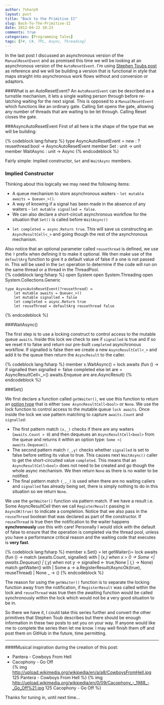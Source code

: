 ```yaml
---
author: 7sharp9
layout: post
title: "Back to the Primitive II"
slug: Back-To-The-Primitive-II
date: 2012-04-22 10:23
comments: true
categories: [Programming Tales]
tags: [F#, C#, TPL, Async, Threading]
---
```

In the last post I discussed an asynchronous version of the `ManualResetEvent` and as promised this time we will be looking at an
 asynchronous version of the `AutoResetEvent`.  I'm using [Stephen Toubs post](http://blogs.msdn.com/b/pfxteam/archive/2012/02/11/10266923.aspx) 
as reference and we will be building a version that is functional in style that maps straight into asynchronous work flows without and conversion 
or adaptors.  

###What is an AutoResetEvent?
An `AutoResetEvent` can be described as a turnstile mechanism, it lets a single waiting person through before re-latching 
waiting for the next signal.  This is opposed to a `ManualResetEvent` which functions like an ordinary gate. Calling Set opens 
the gate, allowing any number of threads that are waiting to be let through. Calling Reset closes the gate.  

###AsyncAutoResetEvent
First of all here is the shape of the type that we will be building:

{% codeblock lang:fsharp %}
type AsyncAutoResetEvent =
    new : ?reusethread:bool -> AsyncAutoResetEvent
    member Set : unit -> unit
    member WaitAsync : unit -> Async<bool>
{% endcodeblock %}

Fairly simple: implied constructor, `Set` and `WaitAsync` members.  
### Implied Constructor
Thinking about this logically we may need the following items:

*   A queue mechanism to store asynchronous waiters - `let mutable awaits = Queue<_>()`.
*   A way of knowing if a signal has been made in the absence of any waiters - `let mutable signalled = false`.
*   We can also declare a short-circuit asynchronous workflow for the situation that `Set()` is called before `WaitAsync()` 
- `let completed = async.Return true`.  This will save us constructing an `AsyncResultCell<_>` and going though the 
rest of the asynchronous mechanism.  

Also notice that an optional parameter called `reusethread` is defined, we use the `?` prefix when defining it to make it 
optional.  We then make use of the `defaultArg` function to give it a default value of false if a one is not passed in.  This 
will be used in the `Set` operation to determine if the code will run on the same thread or a thread in the ThreadPool.  
{% codeblock lang:fsharp %}
open System
open System.Threading
open System.Collections.Generic
 
    type AsyncAutoResetEvent(?reusethread) =
		let mutable awaits = Queue<_>()
		let mutable signalled = false
        let completed = async.Return true
        let reuseThread = defaultArg reusethread false
{% endcodeblock %}
	
###WaitAsync()

The first step is to use  a locking construct to control access to the mutable queue `awaits`.  Inside this lock we 
check to see if `signalled` is true and if so we reset it to false and return our pre-built `completed` asynchronous workflow.  If 
signalled is false then we create a new `AsyncResultCell<_>` and add it to the queue then return the `AsyncResult` to the caller.  

{% codeblock lang:fsharp %}
        member x.WaitAsync() =
            lock awaits (fun () ->
                if signalled then
                    signalled <- false
                    completed
                else
                    let are = AsyncResultCell<_>()
                    awaits.Enqueue are
                    are.AsyncResult)
{% endcodeblock %}

###Set()

We first declare a function called `getWaiter()`, we use this function to return an [option type](http://msdn.microsoft.com/en-us/library/dd233245.aspx)
 that is either `Some AsyncResultCell<bool>` or `None`.  We use the lock function to control access to the mutable queue `lock awaits`.  Once 
inside the lock we use pattern matching to capture `awaits.Count` and `signalled`:     

*   The first pattern match `(x,_)` checks if there are any waiters (`awaits.Count > 0`) and then dequeues an `AsyncResultCell<bool>` from the 
	queue and returns it within an option type: `Some <| awaits.Dequeue()`.  
*   The second pattern match `(_,y)` checks whether `signalled` is set to false before setting its value to true.  This causes next `WaitAsync()` 
	caller to get the short-circuited value `completed`.  This means that an `AsyncResultCell<bool>` does not need to be created and go though the 
	whole async mechanism.  We then return `None` as there is no waiter to be notified.  
*   The final pattern match `(_,_)` is used when there are no waiting callers and `signalled` has already being set, there is simply nothing to do in 
	this situation so we return `None`.  

We use the `getWaiter()` function via pattern match.  If we have a result i.e. Some AsyncResultCell<bool> then we call `RegisterResult` 
passing in `AsyncOK(true)` to indicate a completion.  Notice that we also pass in the `reuseThread` boolean that was declared as part of the 
constructor.  If `reuseThread` is true then the notification to the waiter happens **synchronously** use this with care!  Personally I would stick 
with the default of false to ensure that the operation is completed via the thread pool, unless you have a performance critical reason and the 
waiting code that executes is **very fast**.  

{% codeblock lang:fsharp %}
		member x.Set() =
		    let getWaiter()=
		        lock awaits (fun () ->
		            match (awaits.Count, signalled) with
		            | (x,_) when x > 0 -> Some <| awaits.Dequeue()
		            | (_,y) when not y -> signalled <- true;None
		            | (_,_) -> None)
		    match getWaiter() with
		    | Some a -> a.RegisterResult(AsyncOk(true), reuseThread)
		    | None _ -> ()
{% endcodeblock %}

The reason for using the `getWaiter()` function is to separate the locking function away from the notification, if `RegisterResult` 
was called within the lock and `reuseThread` was true then the awaiting function would be called synchronously within the lock which 
would not be a very good situation to be in.  


So there we have it, I could take this series further and convert the other primitives that Stephen Toub describes but there should be 
enough information in these two posts to set you on your way.  If anyone would like me to complete the series then let me know.  I 
may well finish them off and post them on GitHub in the future, time permitting.

* * *
####Musical inspiration during the creation of this post:  
*   Pantera - Cowboys From Hell  
*   Cacophony - Go Off  
    {% img http://upload.wikimedia.org/wikipedia/en/a/a8/CowboysFromHell.jpg 125  Pantera - Cowboys From Hell %}
{% img http://upload.wikimedia.org/wikipedia/en/0/09/Cacophony_-_1988_-_Go_Off%21.jpg 125 Cacophony - Go Off %}

Thanks for tuning in, until next time...